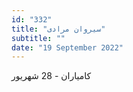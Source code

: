 ```yaml
---
id: "332"
title: "سیروان مرادی"
subtitle: ""
date: "19 September 2022"
---
```


کامیاران - 28 شهریور 
